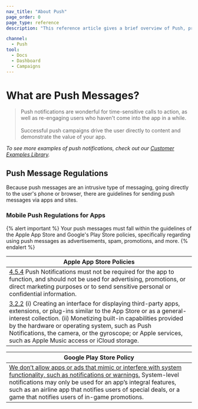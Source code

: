 ```yaml
---
nav_title: "About Push"
page_order: 0
page_type: reference
description: "This reference article gives a brief overview of Push, provides resources to get started with push messages, and notes some regulations."

channel:
  - Push
tool:
  - Docs
  - Dashboard
  - Campaigns
---
```


# What are Push Messages?

> Push notifications are wonderful for time-sensitive calls to action, as well as re-engaging users who haven't come into the app in a while. <br><br>Successful push campaigns drive the user directly to content and demonstrate the value of your app.

_To see more examples of push notifications, check out our [Customer Examples Library][8]._

## Push Message Regulations

Because push messages are an intrusive type of messaging, going directly to the user's phone or browser, there are guidelines for sending push messages via apps and sites.

### Mobile Push Regulations for Apps

{% alert important %}
Your push messages must fall within the guidelines of the Apple App Store and Google's Play Store policies, specifically regarding using push messages as advertisements, spam, promotions, and more.
{% endalert %}

|Apple App Store Policies|
|---|
|[4.5.4][9] Push Notifications must not be required for the app to function, and should not be used for advertising, promotions, or direct marketing purposes or to send sensitive personal or confidential information.|
|[3.2.2][9] (i) Creating an interface for displaying third-party apps, extensions, or plug-ins similar to the App Store or as a general-interest collection. (ii) Monetizing built-in capabilities provided by the hardware or operating system, such as Push Notifications, the camera, or the gyroscope; or Apple services, such as Apple Music access or iCloud storage.|

|Google Play Store Policy|
|---|
|[We don’t allow apps or ads that mimic or interfere with system functionality, such as notifications or warnings.][10] System-level notifications may only be used for an app’s integral features, such as an airline app that notifies users of special deals, or a game that notifies users of in-game promotions.|


[8]: https://www.braze.com/docs/help/best_practices/client_integration_gallery/
[9]: https://developer.apple.com/app-store/review/guidelines/
[10]: https://play.google.com/about/developer-content-policy-print/

